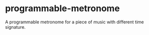 # programmable-metronome
A programmable metronome for a piece of music with different time signature.

